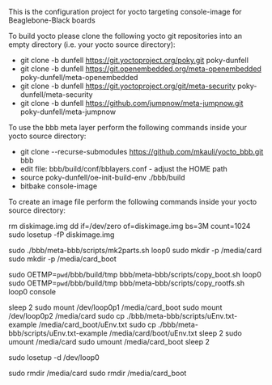 This is the configuration project for yocto targeting console-image for Beaglebone-Black boards

To build yocto please clone the following yocto git repositories into an empty directory (i.e. your yocto source directory):

- git clone -b dunfell https://git.yoctoproject.org/poky.git poky-dunfell
- git clone -b dunfell https://git.openembedded.org/meta-openembedded poky-dunfell/meta-openembedded
- git clone -b dunfell https://git.yoctoproject.org/git/meta-security poky-dunfell/meta-security
- git clone -b dunfell https://github.com/jumpnow/meta-jumpnow.git poky-dunfell/meta-jumpnow


To use the bbb meta layer perform the following commands inside your yocto source directory:

- git clone --recurse-submodules https://github.com/mkauli/yocto_bbb.git bbb
- edit file: bbb/build/conf/bblayers.conf  - adjust the HOME path
- source poky-dunfell/oe-init-build-env ./bbb/build
- bitbake console-image


To create an image file perform the following commands inside your yocto source directory:

rm diskimage.img
dd if=/dev/zero of=diskimage.img bs=3M count=1024
sudo losetup -fP diskimage.img

sudo ./bbb/meta-bbb/scripts/mk2parts.sh loop0
sudo mkdir -p /media/card
sudo mkdir -p /media/card_boot

sudo OETMP=`pwd`/bbb/build/tmp bbb/meta-bbb/scripts/copy_boot.sh loop0
sudo OETMP=`pwd`/bbb/build/tmp bbb/meta-bbb/scripts/copy_rootfs.sh loop0 console

sleep 2
sudo mount /dev/loop0p1 /media/card_boot
sudo mount /dev/loop0p2 /media/card
sudo cp ./bbb/meta-bbb/scripts/uEnv.txt-example /media/card_boot/uEnv.txt
sudo cp ./bbb/meta-bbb/scripts/uEnv.txt-example /media/card/boot/uEnv.txt
sleep 2
sudo umount /media/card
sudo umount /media/card_boot
sleep 2

sudo losetup -d /dev/loop0

sudo rmdir /media/card
sudo rmdir /media/card_boot

